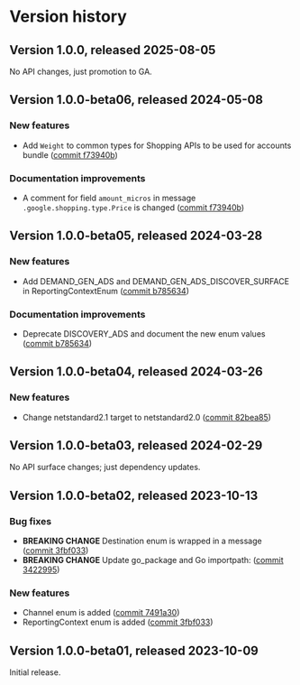 # Version history

## Version 1.0.0, released 2025-08-05

No API changes, just promotion to GA.

## Version 1.0.0-beta06, released 2024-05-08

### New features

- Add `Weight` to common types for Shopping APIs to be used for accounts bundle ([commit f73940b](https://github.com/googleapis/google-cloud-dotnet/commit/f73940b4eaa5619c460c77d24a018634039b95f0))

### Documentation improvements

- A comment for field `amount_micros` in message `.google.shopping.type.Price` is changed ([commit f73940b](https://github.com/googleapis/google-cloud-dotnet/commit/f73940b4eaa5619c460c77d24a018634039b95f0))

## Version 1.0.0-beta05, released 2024-03-28

### New features

- Add DEMAND_GEN_ADS and DEMAND_GEN_ADS_DISCOVER_SURFACE in ReportingContextEnum ([commit b785634](https://github.com/googleapis/google-cloud-dotnet/commit/b785634f5b24379b3fb6cfdda30ab917283a74e3))

### Documentation improvements

- Deprecate DISCOVERY_ADS and document the new enum values ([commit b785634](https://github.com/googleapis/google-cloud-dotnet/commit/b785634f5b24379b3fb6cfdda30ab917283a74e3))

## Version 1.0.0-beta04, released 2024-03-26

### New features

- Change netstandard2.1 target to netstandard2.0 ([commit 82bea85](https://github.com/googleapis/google-cloud-dotnet/commit/82bea850661975b9750ac30753528cc9d2e05240))

## Version 1.0.0-beta03, released 2024-02-29

No API surface changes; just dependency updates.

## Version 1.0.0-beta02, released 2023-10-13

### Bug fixes

- **BREAKING CHANGE** Destination enum is wrapped in a message ([commit 3fbf033](https://github.com/googleapis/google-cloud-dotnet/commit/3fbf0338b4d53ca9d480b1991c08c59aab7f55b7))
- **BREAKING CHANGE** Update go_package and Go importpath: ([commit 3422995](https://github.com/googleapis/google-cloud-dotnet/commit/3422995ac6523162e4eefbadd9ef841c84b39e69))

### New features

- Channel enum is added ([commit 7491a30](https://github.com/googleapis/google-cloud-dotnet/commit/7491a30e938a34cd3e8d1c25ada0d0a5207673eb))
- ReportingContext enum is added ([commit 3fbf033](https://github.com/googleapis/google-cloud-dotnet/commit/3fbf0338b4d53ca9d480b1991c08c59aab7f55b7))

## Version 1.0.0-beta01, released 2023-10-09

Initial release.
